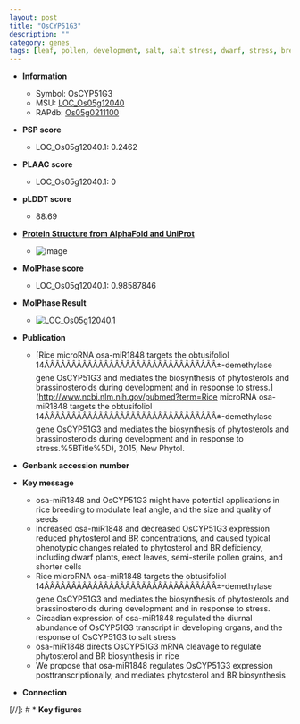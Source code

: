 ```yaml
---
layout: post
title: "OsCYP51G3"
description: ""
category: genes
tags: [leaf, pollen, development, salt, salt stress, dwarf, stress, breeding,  BR , erect, quality]
---
```


* **Information**  
    + Symbol: OsCYP51G3  
    + MSU: [LOC_Os05g12040](http://rice.plantbiology.msu.edu/cgi-bin/ORF_infopage.cgi?orf=LOC_Os05g12040)  
    + RAPdb: [Os05g0211100](http://rapdb.dna.affrc.go.jp/viewer/gbrowse_details/irgsp1?name=Os05g0211100)  

* **PSP score**  
    + LOC_Os05g12040.1: 0.2462 

* **PLAAC score**  
    + LOC_Os05g12040.1: 0 

* **pLDDT score**
    + 88.69

* **[Protein Structure from AlphaFold and UniProt](https://www.uniprot.org/uniprotkb/Q6L4I8/entry#structure)**
    + ![image](https://ricepsp.github.io/images/Q6/AF-Q6L4I8-F1.png)

* **MolPhase score**
    + LOC_Os05g12040.1: 0.98587846

* **MolPhase Result**
    + ![LOC_Os05g12040.1](https://304243504.github.io/Pictures/LOC_Os05g/LOC_Os05g12040.1.png)

* **Publication**  
    + [Rice microRNA osa-miR1848 targets the obtusifoliol 14ÃÂÃÂÃÂÃÂÃÂÃÂÃÂÃÂÃÂÃÂÃÂÃÂÃÂÃÂÃÂÃÂ±-demethylase gene OsCYP51G3 and mediates the biosynthesis of phytosterols and brassinosteroids during development and in response to stress.](http://www.ncbi.nlm.nih.gov/pubmed?term=Rice microRNA osa-miR1848 targets the obtusifoliol 14ÃÂÃÂÃÂÃÂÃÂÃÂÃÂÃÂÃÂÃÂÃÂÃÂÃÂÃÂÃÂÃÂ±-demethylase gene OsCYP51G3 and mediates the biosynthesis of phytosterols and brassinosteroids during development and in response to stress.%5BTitle%5D), 2015, New Phytol.

* **Genbank accession number**  

* **Key message**  
    + osa-miR1848 and OsCYP51G3 might have potential applications in rice breeding to modulate leaf angle, and the size and quality of seeds
    + Increased osa-miR1848 and decreased OsCYP51G3 expression reduced phytosterol and BR concentrations, and caused typical phenotypic changes related to phytosterol and BR deficiency, including dwarf plants, erect leaves, semi-sterile pollen grains, and shorter cells
    + Rice microRNA osa-miR1848 targets the obtusifoliol 14ÃÂÃÂÃÂÃÂÃÂÃÂÃÂÃÂÃÂÃÂÃÂÃÂÃÂÃÂÃÂÃÂ±-demethylase gene OsCYP51G3 and mediates the biosynthesis of phytosterols and brassinosteroids during development and in response to stress.
    + Circadian expression of osa-miR1848 regulated the diurnal abundance of OsCYP51G3 transcript in developing organs, and the response of OsCYP51G3 to salt stress
    + osa-miR1848 directs OsCYP51G3 mRNA cleavage to regulate phytosterol and BR biosynthesis in rice
    + We propose that osa-miR1848 regulates OsCYP51G3 expression posttranscriptionally, and mediates phytosterol and BR biosynthesis

* **Connection**  

[//]: # * **Key figures**  


